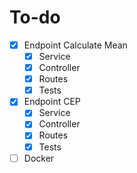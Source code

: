 # To-do

- [x] Endpoint Calculate Mean
  - [x] Service
  - [x] Controller
  - [x] Routes
  - [x] Tests
- [x] Endpoint CEP
  - [x] Service
  - [x] Controller
  - [x] Routes
  - [x] Tests
- [ ] Docker